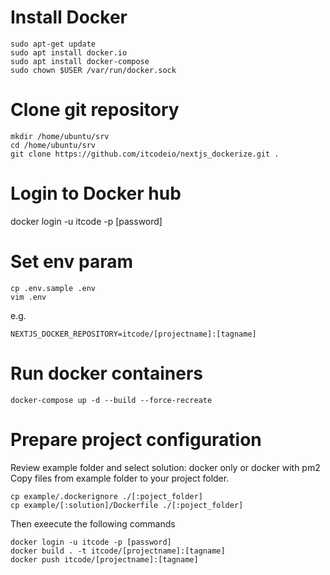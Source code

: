 # Install Docker
```
sudo apt-get update
sudo apt install docker.io
sudo apt install docker-compose
sudo chown $USER /var/run/docker.sock
```

# Clone git repository
```
mkdir /home/ubuntu/srv
cd /home/ubuntu/srv
git clone https://github.com/itcodeio/nextjs_dockerize.git .
```

# Login to Docker hub
docker login -u itcode -p [password]

# Set env param
```
cp .env.sample .env
vim .env
```
e.g.

```
NEXTJS_DOCKER_REPOSITORY=itcode/[projectname]:[tagname]
```

# Run docker containers
```
docker-compose up -d --build --force-recreate
```

# Prepare project configuration
Review example folder and select solution: docker only or docker with pm2
Copy files from example folder to your project folder.
```
cp example/.dockerignore ./[:poject_folder]
cp example/[:solution]/Dockerfile ./[:poject_folder]
```
Then exeecute the following commands
```
docker login -u itcode -p [password]
docker build . -t itcode/[projectname]:[tagname]
docker push itcode/[projectname]:[tagname]
```